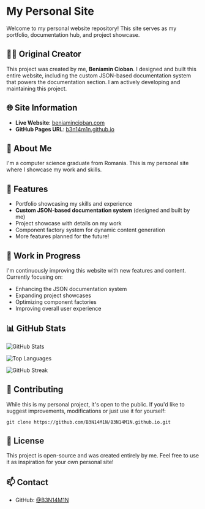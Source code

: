 # My Personal Site

Welcome to my personal website repository! This site serves as my portfolio, documentation hub, and project showcase.

## 👨‍💻 Original Creator
This project was created by me, **Beniamin Cioban**. I designed and built this entire website, including the custom JSON-based documentation system that powers the documentation section. I am actively developing and maintaining this project.

## 🌐 Site Information
- **Live Website**: [beniamincioban.com](https://beniamincioban.com)
- **GitHub Pages URL**: [b3n14m1n.github.io](https://b3n14m1n.github.io/)

## 👤 About Me
I'm a computer science graduate from Romania. This is my personal site where I showcase my work and skills.

## 🧰 Features
- Portfolio showcasing my skills and experience
- **Custom JSON-based documentation system** (designed and built by me)
- Project showcase with details on my work
- Component factory system for dynamic content generation
- More features planned for the future!

## 🚧 Work in Progress
I'm continuously improving this website with new features and content. Currently focusing on:
- Enhancing the JSON documentation system
- Expanding project showcases
- Optimizing component factories
- Improving overall user experience

## 📊 GitHub Stats

![GitHub Stats](https://github-readme-stats.vercel.app/api?username=B3N14M1N&show_icons=true&theme=tokyonight)

![Top Languages](https://github-readme-stats.vercel.app/api/top-langs/?username=B3N14M1N&layout=compact&theme=tokyonight)

![GitHub Streak](https://github-readme-streak-stats.herokuapp.com/?user=B3N14M1N&theme=tokyonight)

## 🤝 Contributing
While this is my personal project, it's open to the public. If you'd like to suggest improvements, modifications or just use it for yourself:
```
git clone https://github.com/B3N14M1N/B3N14M1N.github.io.git
```

## 📝 License
This project is open-source and was created entirely by me. Feel free to use it as inspiration for your own personal site!

## 📫 Contact
- GitHub: [@B3N14M1N](https://github.com/B3N14M1N)
